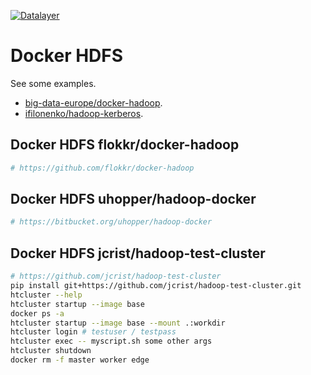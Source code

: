 [![Datalayer](https://docs.datalayer.io/logo/datalayer-25.svg)](https://datalayer.io)

# Docker HDFS

See some examples.

+ [big-data-europe/docker-hadoop](./examples/bdd).
+ [ifilonenko/hadoop-kerberos](./examples/keberos).

## Docker HDFS flokkr/docker-hadoop

```bash
# https://github.com/flokkr/docker-hadoop
```

## Docker HDFS uhopper/hadoop-docker

```bash
# https://bitbucket.org/uhopper/hadoop-docker
```

## Docker HDFS jcrist/hadoop-test-cluster

```bash
# https://github.com/jcrist/hadoop-test-cluster
pip install git+https://github.com/jcrist/hadoop-test-cluster.git
htcluster --help
htcluster startup --image base
docker ps -a
htcluster startup --image base --mount .:workdir
htcluster login # testuser / testpass
htcluster exec -- myscript.sh some other args
htcluster shutdown
docker rm -f master worker edge
```
